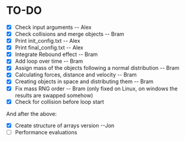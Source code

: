 # TO-DO
- [x] Check input arguments											-- Alex
- [x] Check collisions and merge objects							-- Bram
- [x] Print init_config.txt                                         -- Alex
- [x] Print final_config.txt                                        -- Alex
- [x] Integrate Rebound effect										-- Bram
- [x] Add loop over time											-- Bram
- [x] Assign mass of the objects following a normal distribution	-- Bram
- [x] Calculating forces, distance and velocity						-- Bram
- [x] Creating objects in space and distributing them				-- Bram
- [x] Fix mass RNG order											-- Bram (only fixed on Linux, on windows the results are swapped somehow)
- [x] Check for collision before loop start

And after the above: 

- [x] Create structure of arrays version          --Jon
- [ ] Performance evaluations
